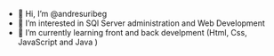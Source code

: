 - 👋 Hi, I’m @andresuribeg
- 👀 I’m interested in SQl Server administration and Web Development
- 🌱 I’m currently learning front and back develpment (Html, Css, JavaScript and Java )


<!---
andresuribeg/andresuribeg is a ✨ special ✨ repository because its `README.md` (this file) appears on your GitHub profile.
You can click the Preview link to take a look at your changes.
--->

